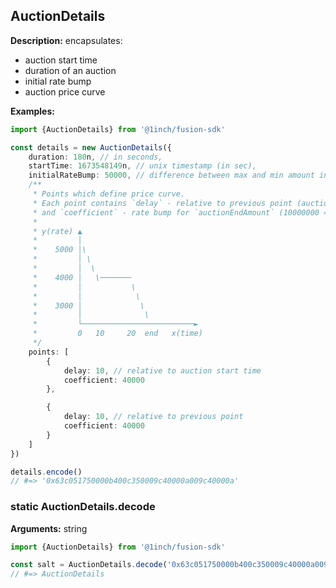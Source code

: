 ## AuctionDetails

**Description:** encapsulates:

-   auction start time
-   duration of an auction
-   initial rate bump
-   auction price curve

**Examples:**

```typescript
import {AuctionDetails} from '@1inch/fusion-sdk'

const details = new AuctionDetails({
    duration: 180n, // in seconds,
    startTime: 1673548149n, // unix timestamp (in sec),
    initialRateBump: 50000, // difference between max and min amount in percents, 10000000 = 100%
    /**
     * Points which define price curve.
     * Each point contains `delay` - relative to previous point (auction start for first)
     * and `coefficient` - rate bump for `auctionEndAmount` (10000000 = 100%)
     *
     * y(rate) ▲
     *         │
     *    5000 │\
     *         │ \
     *         │  \
     *    4000 │   \───────
     *         │           \
     *         │            \
     *    3000 │             \
     *         │              \
     *         └─────────────────────────►
     *         0   10     20  end   x(time)
     */
    points: [
        {
            delay: 10, // relative to auction start time
            coefficient: 40000
        },

        {
            delay: 10, // relative to previous point
            coefficient: 40000
        }
    ]
})

details.encode()
// #=> '0x63c051750000b400c350009c40000a009c40000a'
```

### static AuctionDetails.decode

**Arguments:** string

```typescript
import {AuctionDetails} from '@1inch/fusion-sdk'

const salt = AuctionDetails.decode('0x63c051750000b400c350009c40000a009c40000a')
// #=> AuctionDetails
```
